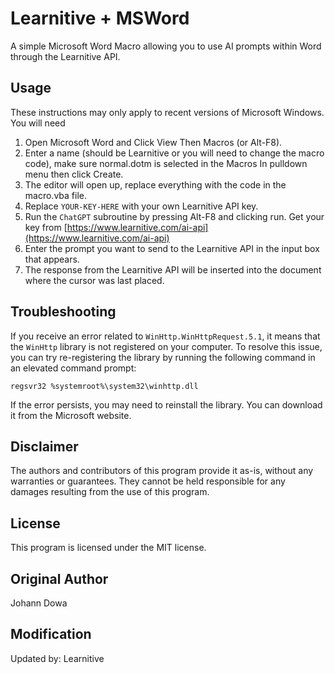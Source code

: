 # Learnitive + MSWord
A simple Microsoft Word Macro allowing you to use AI prompts within Word through the Learnitive API. 

## Usage

These instructions may only apply to recent versions of Microsoft Windows.  You will need 

1. Open Microsoft Word and Click View Then Macros (or Alt-F8).
2. Enter a name (should be Learnitive or you will need to change the macro code), make sure normal.dotm is selected in the Macros In pulldown menu then click Create.
3. The editor will open up, replace everything with the code in the macro.vba file.
4. Replace `YOUR-KEY-HERE` with your own Learnitive API key. 
5. Run the `ChatGPT` subroutine by pressing Alt-F8 and clicking run. Get your key from [https://www.learnitive.com/ai-api](https://www.learnitive.com/ai-api)
6. Enter the prompt you want to send to the Learnitive API in the input box that appears.
7. The response from the Learnitive API will be inserted into the document where the cursor was last placed.

## Troubleshooting

If you receive an error related to `WinHttp.WinHttpRequest.5.1`, it means that the `WinHttp` library is not registered on your computer. To resolve this issue, you can try re-registering the library by running the following command in an elevated command prompt:

```
regsvr32 %systemroot%\system32\winhttp.dll
```

If the error persists, you may need to reinstall the library. You can download it from the Microsoft website.

## Disclaimer
The authors and contributors of this program provide it as-is, without any warranties or guarantees. They cannot be held responsible for any damages resulting from the use of this program.

## License
This program is licensed under the MIT license.

## Original Author
Johann Dowa

## Modification
Updated by: Learnitive

